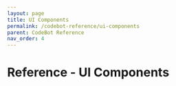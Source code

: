```yaml
---
layout: page
title: UI Components
permalink: /codebot-reference/ui-components
parent: CodeBot Reference
nav_order: 4
---
```


# Reference - UI Components

